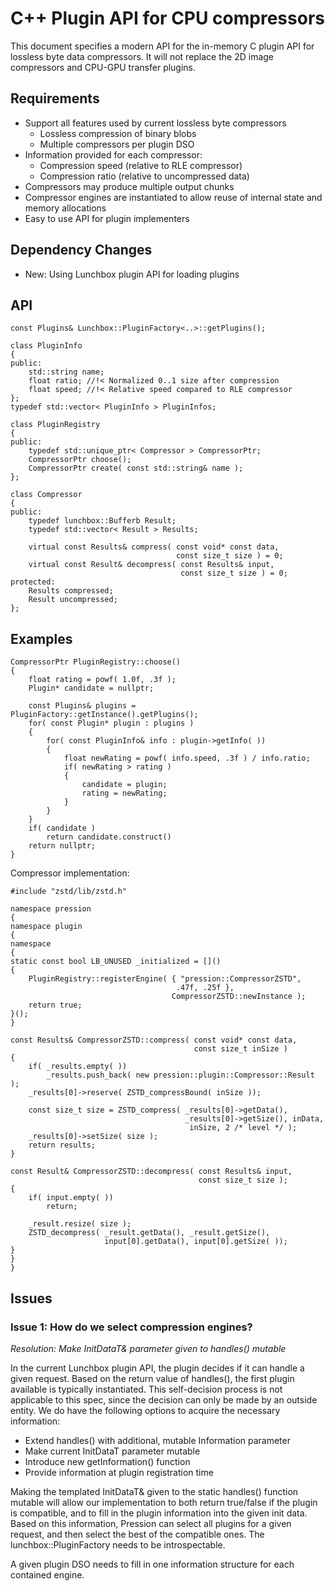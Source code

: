 C++ Plugin API for CPU compressors
============

This document specifies a modern API for the in-memory C plugin API for
lossless byte data compressors. It will not replace the 2D image
compressors and CPU-GPU transfer plugins.

## Requirements

* Support all features used by current lossless byte compressors
    * Lossless compression of binary blobs
    * Multiple compressors per plugin DSO
* Information provided for each compressor:
    * Compression speed (relative to RLE compressor)
    * Compression ratio (relative to uncompressed data)
* Compressors may produce multiple output chunks
* Compressor engines are instantiated to allow reuse of internal state
  and memory allocations
* Easy to use API for plugin implementers

## Dependency Changes

* New: Using Lunchbox plugin API for loading plugins

## API

    const Plugins& Lunchbox::PluginFactory<..>::getPlugins();

    class PluginInfo
    {
    public:
        std::string name;
        float ratio; //!< Normalized 0..1 size after compression
        float speed; //!< Relative speed compared to RLE compressor
    };
    typedef std::vector< PluginInfo > PluginInfos;

    class PluginRegistry
    {
    public:
        typedef std::unique_ptr< Compressor > CompressorPtr;
        CompressorPtr choose();
        CompressorPtr create( const std::string& name );
    };

    class Compressor
    {
    public:
        typedef lunchbox::Bufferb Result;
        typedef std::vector< Result > Results;

        virtual const Results& compress( const void* const data,
                                         const size_t size ) = 0;
        virtual const Result& decompress( const Results& input,
                                          const size_t size ) = 0;
    protected:
        Results compressed;
        Result uncompressed;
    };


## Examples

    CompressorPtr PluginRegistry::choose()
    {
        float rating = powf( 1.0f, .3f );
        Plugin* candidate = nullptr;

        const Plugins& plugins = PluginFactory::getInstance().getPlugins();
        for( const Plugin* plugin : plugins )
        {
            for( const PluginInfo& info : plugin->getInfo( ))
            {
                float newRating = powf( info.speed, .3f ) / info.ratio;
                if( newRating > rating )
                {
                    candidate = plugin;
                    rating = newRating;
                }
            }
        }
        if( candidate )
            return candidate.construct()
        return nullptr;
    }

Compressor implementation:

    #include "zstd/lib/zstd.h"

    namespace pression
    {
    namespace plugin
    {
    namespace
    {
    static const bool LB_UNUSED _initialized = []()
    {
        PluginRegistry::registerEngine( { "pression::CompressorZSTD",
                                         .47f, .25f },
                                        CompressorZSTD::newInstance );
        return true;
    }();
    }

    const Results& CompressorZSTD::compress( const void* const data,
                                             const size_t inSize )
    {
        if( _results.empty( ))
            _results.push_back( new pression::plugin::Compressor::Result );
        _results[0]->reserve( ZSTD_compressBound( inSize ));

        const size_t size = ZSTD_compress( _results[0]->getData(),
                                           _results[0]->getSize(), inData,
                                            inSize, 2 /* level */ );
        _results[0]->setSize( size );
        return results;
    }

    const Result& CompressorZSTD::decompress( const Results& input,
                                              const size_t size );
    {
        if( input.empty( ))
            return;

        _result.resize( size );
        ZSTD_decompress( _result.getData(), _result.getSize(),
                         input[0].getData(), input[0].getSize( ));
    }
    }
    }

## Issues

### Issue 1: How do we select compression engines?

_Resolution: Make InitDataT& parameter given to handles() mutable_

In the current Lunchbox plugin API, the plugin decides if it can handle
a given request. Based on the return value of handles(), the first
plugin available is typically instantiated. This self-decision process
is not applicable to this spec, since the decision can only be made by
an outside entity. We do have the following options to acquire the
necessary information:

* Extend handles() with additional, mutable Information parameter
* Make current InitDataT parameter mutable
* Introduce new getInformation() function
* Provide information at plugin registration time

Making the templated InitDataT& given to the static handles() function
mutable will allow our implementation to both return true/false if the
plugin is compatible, and to fill in the plugin information into the
given init data. Based on this information, Pression can select all
plugins for a given request, and then select the best of the compatible
ones. The lunchbox::PluginFactory needs to be introspectable.

A given plugin DSO needs to fill in one information structure for each
contained engine.
